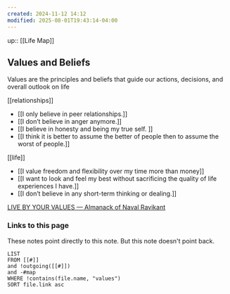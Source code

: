 ```yaml
---
created: 2024-11-12 14:12
modified: 2025-08-01T19:43:14-04:00
---
```

up:: [[Life Map]]
## Values and Beliefs
Values are the principles and beliefs that guide our actions, decisions, and overall outlook on life


[[relationships]]
- [[I only believe in peer relationships.]]
- [[I don’t believe in anger anymore.]]
- [[I believe in honesty and being my true self. ]]
- [[I think it is better to assume the better of people then to assume the worst of people.]]

[[life]]
- [[I value freedom and flexibility over my time more than money]]
- [[I want to look and feel my best without sacrificing the quality of life experiences I have.]]
- [[I don’t believe in any short-term thinking or dealing.]]





[LIVE BY YOUR VALUES — Almanack of Naval Ravikant](https://www.navalmanack.com/almanack-of-naval-ravikant/live-by-your-values)
### Links to this page
These notes point directly to this note. But this note doesn't point back.
```dataview
LIST
FROM [[#]]
and !outgoing([[#]])
and -#map
WHERE !contains(file.name, "values")
SORT file.link asc
```
